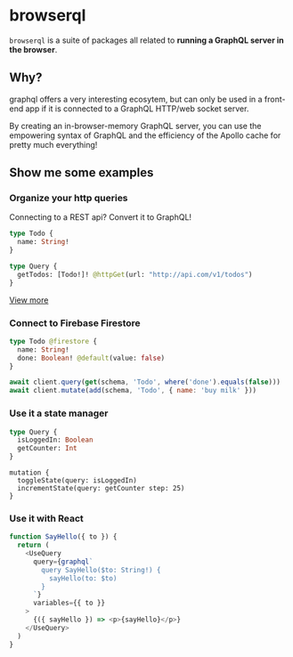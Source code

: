# browserql

`browserql` is a suite of packages all related to **running a GraphQL server in the browser**.

## Why?

graphql offers a very interesting ecosytem, but can only be used in a front-end app if it is connected to a GraphQL HTTP/web socket server.

By creating an in-browser-memory GraphQL server, you can use the empowering syntax of GraphQL and the efficiency of the Apollo cache for pretty much everything!

## Show me some examples

### Organize your http queries

Connecting to a REST api? Convert it to GraphQL!

```graphql
type Todo {
  name: String!
}

type Query {
  getTodos: [Todo!]! @httpGet(url: "http://api.com/v1/todos")
}
```

[View more](/recipes/http)

### Connect to Firebase Firestore

```graphql
type Todo @firestore {
  name: String!
  done: Boolean! @default(value: false)
}
```

```javascript
await client.query(get(schema, 'Todo', where('done').equals(false)))
await client.mutate(add(schema, 'Todo', { name: 'buy milk' }))
```

### Use it a state manager

```graphql
type Query {
  isLoggedIn: Boolean
  getCounter: Int
}
```

```grapqhl
mutation {
  toggleState(query: isLoggedIn)
  incrementState(query: getCounter step: 25)
}
```

### Use it with React

```javascript
function SayHello({ to }) {
  return (
    <UseQuery
      query={graphql`
        query SayHello($to: String!) {
          sayHello(to: $to)
        }
      `}
      variables={{ to }}
    >
      {({ sayHello }) => <p>{sayHello}</p>}
    </UseQuery>
  )
}
```
